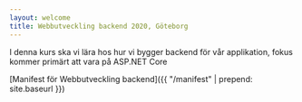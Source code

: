 ```yaml
---
layout: welcome
title: Webbutveckling backend 2020, Göteborg
---
```


I denna kurs ska vi lära hos hur vi bygger backend för vår applikation, fokus kommer primärt att vara på ASP.NET Core

[Manifest för Webbutveckling backend]({{ "/manifest" | prepend: site.baseurl }})